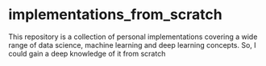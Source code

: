 # implementations_from_scratch

This repository is a collection of personal implementations covering a wide range of data science, machine learning and deep learning concepts. So, I could gain a deep knowledge of it from scratch
